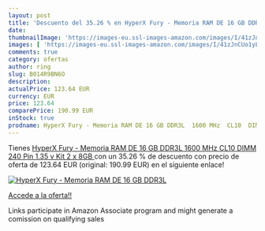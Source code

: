 ```yaml
---
layout: post
title: 'Descuento del 35.26 % en HyperX Fury - Memoria RAM DE 16 GB DDR3L'
date: 
thumbnailImage: 'https://images-eu.ssl-images-amazon.com/images/I/41zJnCUo1yL._SL200_.jpg'
images: [ 'https://images-eu.ssl-images-amazon.com/images/I/41zJnCUo1yL._SL200_.jpg' ]
comments: true
category: ofertas
author: ring
slug: B014R9BN6O
description:
actualPrice: 123.64 EUR
currency: EUR
price: 123.64
comparePrice: 190.99 EUR
inStock: true
prodname: HyperX Fury - Memoria RAM DE 16 GB DDR3L  1600 MHz  CL10  DIMM 240 Pin  1.35 v  Kit 2 x 8GB 
---
```


Tienes [HyperX Fury - Memoria RAM DE 16 GB DDR3L  1600 MHz  CL10  DIMM 240 Pin  1.35 v  Kit 2 x 8GB ](https://www.amazon.es/dp/B014R9BN6O/?tag=tolees-21) con un 35.26 % de descuento con precio de oferta de 123.64 EUR (original: 190.99 EUR) en el siguiente enlace!

[![HyperX Fury - Memoria RAM DE 16 GB DDR3L](https://images-eu.ssl-images-amazon.com/images/I/41zJnCUo1yL._SL200_.jpg)](https://www.amazon.es/dp/B014R9BN6O/?tag=tolees-21)

[Accede a la oferta!!](https://www.amazon.es/dp/B014R9BN6O/?tag=tolees-21)

Links participate in Amazon Associate program and might generate a comission on qualifying sales


